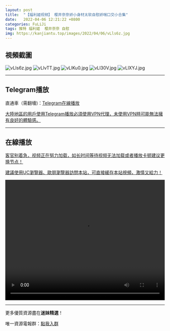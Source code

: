 ```yaml
---
layout: post
title:  "【福利姬视频】 樱井奈奈娇小身材太软自慰娇喘口交小合集"
date:   2022-04-06 12:21:22 +0800
categories: FuLiJi
tags: 推特 福利姬  樱井奈奈 自慰
img: https://kanjiantu.top/images/2022/04/06/vLls6z.jpg
---
```



## 視頻截圖

![vLls6z.jpg](https://kanjiantu.top/images/2022/04/06/vLls6z.jpg)
![vLlvTT.jpg](https://kanjiantu.top/images/2022/04/06/vLlvTT.jpg)
![vLlKu0.jpg](https://kanjiantu.top/images/2022/04/06/vLlKu0.jpg)
![vLl30V.jpg](https://kanjiantu.top/images/2022/04/06/vLl30V.jpg)
![vLlXYJ.jpg](https://kanjiantu.top/images/2022/04/06/vLlXYJ.jpg)

* * *
## Telegram播放

直通車（需翻墻)：[Telegram在線播放](https://t.me/mimeijingxuan/464)

<u>大陸地區的用戶使用Telegram播放必須使用VPN代理，未使用VPN時可能無法擁有良好的體驗感。</u> 
* * *
## 在線播放
<u>客官别着急，视频正在努力加载，如长时间等待视频无法加载或者播放卡顿建议更换节点！</u>

<u>建議使用UC瀏覽器、歐朋瀏覽器訪問本站，可直接緩存本站視頻，激情又給力！</u>
<center><video src="https://cdn.publer.io/uploads/videos/624c70abdb2797129f4a6e3b/bb21e61bf66d66f346d5e3cab3ea1d7a.mp4" width="100%" height="380px" controls="controls"></video></center>

* * *
更多優質資源盡在**迷妹精選**！

唯一資源電報群：[點我入群](https://t.me/mimeijingxuan)


